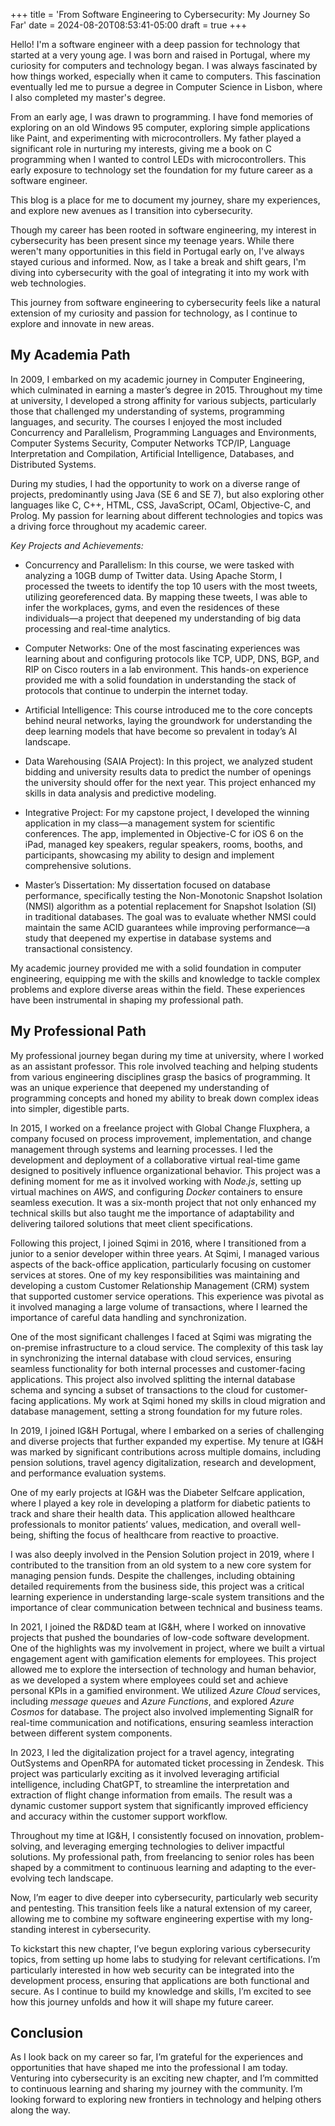 +++
title = 'From Software Engineering to Cybersecurity: My Journey So Far'
date = 2024-08-20T08:53:41-05:00
draft = true
+++

Hello! I'm a software engineer with a deep passion for technology that started at a very young age. I was born and raised in Portugal, where my curiosity for computers and technology began. I was always fascinated by how things worked, especially when it came to computers. This fascination eventually led me to pursue a degree in Computer Science in Lisbon, where I also completed my master's degree.

From an early age, I was drawn to programming. I have fond memories of exploring on an old Windows 95 computer, exploring simple applications like Paint, and experimenting with microcontrollers. My father played a significant role in nurturing my interests, giving me a book on C programming when I wanted to control LEDs with microcontrollers. This early exposure to technology set the foundation for my future career as a software engineer.

This blog is a place for me to document my journey, share my experiences, and explore new avenues as I transition into cybersecurity.

Though my career has been rooted in software engineering, my interest in cybersecurity has been present since my teenage years. While there weren't many opportunities in this field in Portugal early on, I've always stayed curious and informed. Now, as I take a break and shift gears, I'm diving into cybersecurity with the goal of integrating it into my work with web technologies.

This journey from software engineering to cybersecurity feels like a natural extension of my curiosity and passion for technology, as I continue to explore and innovate in new areas.

## My Academia Path

In 2009, I embarked on my academic journey in Computer Engineering, which culminated in earning a master’s degree in 2015. Throughout my time at university, I developed a strong affinity for various subjects, particularly those that challenged my understanding of systems, programming languages, and security. The courses I enjoyed the most included Concurrency and Parallelism, Programming Languages and Environments, Computer Systems Security, Computer Networks TCP/IP, Language Interpretation and Compilation, Artificial Intelligence, Databases, and Distributed Systems.

During my studies, I had the opportunity to work on a diverse range of projects, predominantly using Java (SE 6 and SE 7), but also exploring other languages like C, C++, HTML, CSS, JavaScript, OCaml, Objective-C, and Prolog. My passion for learning about different technologies and topics was a driving force throughout my academic career.

*Key Projects and Achievements:*

- Concurrency and Parallelism: In this course, we were tasked with analyzing a 10GB dump of Twitter data. Using Apache Storm, I processed the tweets to identify the top 10 users with the most tweets, utilizing georeferenced data. By mapping these tweets, I was able to infer the workplaces, gyms, and even the residences of these individuals—a project that deepened my understanding of big data processing and real-time analytics.

- Computer Networks: One of the most fascinating experiences was learning about and configuring protocols like TCP, UDP, DNS, BGP, and RIP on Cisco routers in a lab environment. This hands-on experience provided me with a solid foundation in understanding the stack of protocols that continue to underpin the internet today.

- Artificial Intelligence: This course introduced me to the core concepts behind neural networks, laying the groundwork for understanding the deep learning models that have become so prevalent in today’s AI landscape.

- Data Warehousing (SAIA Project): In this project, we analyzed student bidding and university results data to predict the number of openings the university should offer for the next year. This project enhanced my skills in data analysis and predictive modeling.

- Integrative Project: For my capstone project, I developed the winning application in my class—a management system for scientific conferences. The app, implemented in Objective-C for iOS 6 on the iPad, managed key speakers, regular speakers, rooms, booths, and participants, showcasing my ability to design and implement comprehensive solutions.

- Master’s Dissertation: My dissertation focused on database performance, specifically testing the Non-Monotonic Snapshot Isolation (NMSI) algorithm as a potential replacement for Snapshot Isolation (SI) in traditional databases. The goal was to evaluate whether NMSI could maintain the same ACID guarantees while improving performance—a study that deepened my expertise in database systems and transactional consistency.

My academic journey provided me with a solid foundation in computer engineering, equipping me with the skills and knowledge to tackle complex problems and explore diverse areas within the field. These experiences have been instrumental in shaping my professional path.


## My Professional Path

My professional journey began during my time at university, where I worked as an assistant professor. This role involved teaching and helping students from various engineering disciplines grasp the basics of programming. It was an unique experience that deepened my understanding of programming concepts and honed my ability to break down complex ideas into simpler, digestible parts.

In 2015, I worked on a freelance project with Global Change Fluxphera, a company focused on process improvement, implementation, and change management through systems and learning processes. I led the development and deployment of a collaborative virtual real-time game designed to positively influence organizational behavior. This project was a defining moment for me as it involved working with *Node.js*, setting up virtual machines on *AWS*, and configuring *Docker* containers to ensure seamless execution. It was a six-month project that not only enhanced my technical skills but also taught me the importance of adaptability and delivering tailored solutions that meet client specifications.

Following this project, I joined Sqimi in 2016, where I transitioned from a junior to a senior developer within three years. At Sqimi, I managed various aspects of the back-office application, particularly focusing on customer services at stores. One of my key responsibilities was maintaining and developing a custom Customer Relationship Management (CRM) system that supported customer service operations. This experience was pivotal as it involved managing a large volume of transactions, where I learned the importance of careful data handling and synchronization.

One of the most significant challenges I faced at Sqimi was migrating the on-premise infrastructure to a cloud service. The complexity of this task lay in synchronizing the internal database with cloud services, ensuring seamless functionality for both internal processes and customer-facing applications. This project also involved splitting the internal database schema and syncing a subset of transactions to the cloud for customer-facing applications. My work at Sqimi honed my skills in cloud migration and database management, setting a strong foundation for my future roles.

In 2019, I joined IG&H Portugal, where I embarked on a series of challenging and diverse projects that further expanded my expertise. My tenure at IG&H was marked by significant contributions across multiple domains, including pension solutions, travel agency digitalization, research and development, and performance evaluation systems.

One of my early projects at IG&H was the Diabeter Selfcare application, where I played a key role in developing a platform for diabetic patients to track and share their health data. This application allowed healthcare professionals to monitor patients’ values, medication, and overall well-being, shifting the focus of healthcare from reactive to proactive.

I was also deeply involved in the Pension Solution project in 2019, where I contributed to the transition from an old system to a new core system for managing pension funds. Despite the challenges, including obtaining detailed requirements from the business side, this project was a critical learning experience in understanding large-scale system transitions and the importance of clear communication between technical and business teams.

In 2021, I joined the R&D&D team at IG&H, where I worked on innovative projects that pushed the boundaries of low-code software development. One of the highlights was my involvement in project, where we built a virtual engagement agent with gamification elements for employees. This project allowed me to explore the intersection of technology and human behavior, as we developed a system where employees could set and achieve personal KPIs in a gamified environment. We utilized *Azure Cloud* services, including *message queues* and *Azure Functions*, and explored *Azure Cosmos* for database. The project also involved implementing SignalR for real-time communication and notifications, ensuring seamless interaction between different system components.

In 2023, I led the digitalization project for a travel agency, integrating OutSystems and OpenRPA for automated ticket processing in Zendesk. This project was particularly exciting as it involved leveraging artificial intelligence, including ChatGPT, to streamline the interpretation and extraction of flight change information from emails. The result was a dynamic customer support system that significantly improved efficiency and accuracy within the customer support workflow.

Throughout my time at IG&H, I consistently focused on innovation, problem-solving, and leveraging emerging technologies to deliver impactful solutions. My professional path, from freelancing to senior roles has been shaped by a commitment to continuous learning and adapting to the ever-evolving tech landscape.

Now, I’m eager to dive deeper into cybersecurity, particularly web security and pentesting. This transition feels like a natural extension of my career, allowing me to combine my software engineering expertise with my long-standing interest in cybersecurity.

To kickstart this new chapter, I’ve begun exploring various cybersecurity topics, from setting up home labs to studying for relevant certifications. I’m particularly interested in how web security can be integrated into the development process, ensuring that applications are both functional and secure. As I continue to build my knowledge and skills, I’m excited to see how this journey unfolds and how it will shape my future career.

## Conclusion

As I look back on my career so far, I’m grateful for the experiences and opportunities that have shaped me into the professional I am today. Venturing into cybersecurity is an exciting new chapter, and I’m committed to continuous learning and sharing my journey with the community. I’m looking forward to exploring new frontiers in technology and helping others along the way.


